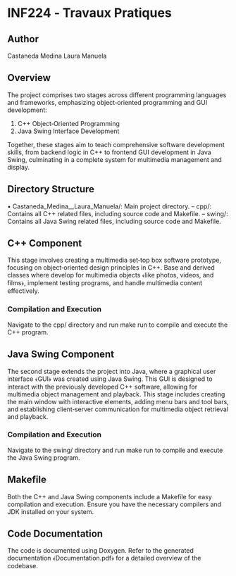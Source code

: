 # INF224 ‐ Travaux Pratiques
## Author
Castaneda Medina Laura Manuela

## Overview
The project comprises two stages across different programming languages and frameworks, emphasizing object‐oriented programming and GUI development:

1. C++ Object‐Oriented Programming
2. Java Swing Interface Development

Together, these stages aim to teach comprehensive software development skills, from backend logic in C++ to frontend GUI development in Java Swing, culminating in a complete system for multimedia management and display.

## Directory Structure
• Castaneda_Medina__Laura_Manuela/: Main project directory.
  – cpp/: Contains all C++ related files, including source code and Makefile.
  – swing/: Contains all Java Swing related files, including source code and Makefile.

## C++ Component
This stage involves creating a multimedia set‐top box software prototype, focusing on object‐oriented design principles in C++. Base and derived classes where develop for multimedia objects ﴾like photos, videos, and films﴿, implement testing programs, and handle multimedia content effectively.

### Compilation and Execution
Navigate to the cpp/ directory and run make run to compile and execute the C++ program.

## Java Swing Component
The second stage extends the project into Java, where a graphical user interface ﴾GUI﴿ was created using Java Swing. This GUI is designed to interact with the previously developed C++ software, allowing for multimedia object management and playback. This stage includes creating the main window with interactive elements,
adding menu bars and tool bars, and establishing client‐server communication for multimedia object retrieval and playback.

### Compilation and Execution
Navigate to the swing/ directory and run make run to compile and execute the Java Swing program.

## Makefile
Both the C++ and Java Swing components include a Makefile for easy compilation and execution. Ensure you have the necessary compilers and JDK installed on your system.

## Code Documentation
The code is documented using Doxygen. Refer to the generated documentation ﴾Documentation.pdf﴿ for a detailed overview of the codebase.
